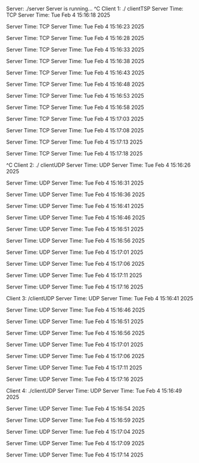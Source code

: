 Server:
./server 
Server is running...
^C
Client 1:
./
clientTSP 
Server Time: TCP Server Time: Tue Feb  4 15:16:18 2025

Server Time: TCP Server Time: Tue Feb  4 15:16:23 2025

Server Time: TCP Server Time: Tue Feb  4 15:16:28 2025

Server Time: TCP Server Time: Tue Feb  4 15:16:33 2025

Server Time: TCP Server Time: Tue Feb  4 15:16:38 2025

Server Time: TCP Server Time: Tue Feb  4 15:16:43 2025

Server Time: TCP Server Time: Tue Feb  4 15:16:48 2025

Server Time: TCP Server Time: Tue Feb  4 15:16:53 2025

Server Time: TCP Server Time: Tue Feb  4 15:16:58 2025

Server Time: TCP Server Time: Tue Feb  4 15:17:03 2025

Server Time: TCP Server Time: Tue Feb  4 15:17:08 2025

Server Time: TCP Server Time: Tue Feb  4 15:17:13 2025

Server Time: TCP Server Time: Tue Feb  4 15:17:18 2025

^C
Client 2:
./
clientUDP 
Server Time: UDP Server Time: Tue Feb  4 15:16:26 2025

Server Time: UDP Server Time: Tue Feb  4 15:16:31 2025

Server Time: UDP Server Time: Tue Feb  4 15:16:36 2025

Server Time: UDP Server Time: Tue Feb  4 15:16:41 2025

Server Time: UDP Server Time: Tue Feb  4 15:16:46 2025

Server Time: UDP Server Time: Tue Feb  4 15:16:51 2025

Server Time: UDP Server Time: Tue Feb  4 15:16:56 2025

Server Time: UDP Server Time: Tue Feb  4 15:17:01 2025

Server Time: UDP Server Time: Tue Feb  4 15:17:06 2025

Server Time: UDP Server Time: Tue Feb  4 15:17:11 2025

Server Time: UDP Server Time: Tue Feb  4 15:17:16 2025

Client 3:
/clientUDP 
Server Time: UDP Server Time: Tue Feb  4 15:16:41 2025

Server Time: UDP Server Time: Tue Feb  4 15:16:46 2025

Server Time: UDP Server Time: Tue Feb  4 15:16:51 2025

Server Time: UDP Server Time: Tue Feb  4 15:16:56 2025

Server Time: UDP Server Time: Tue Feb  4 15:17:01 2025

Server Time: UDP Server Time: Tue Feb  4 15:17:06 2025

Server Time: UDP Server Time: Tue Feb  4 15:17:11 2025

Server Time: UDP Server Time: Tue Feb  4 15:17:16 2025

Client 4:
./clientUDP 
Server Time: UDP Server Time: Tue Feb  4 15:16:49 2025

Server Time: UDP Server Time: Tue Feb  4 15:16:54 2025

Server Time: UDP Server Time: Tue Feb  4 15:16:59 2025

Server Time: UDP Server Time: Tue Feb  4 15:17:04 2025

Server Time: UDP Server Time: Tue Feb  4 15:17:09 2025

Server Time: UDP Server Time: Tue Feb  4 15:17:14 2025

